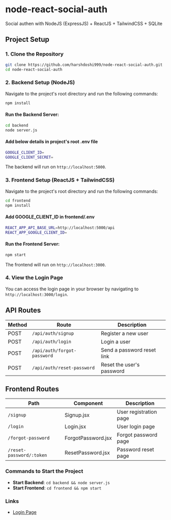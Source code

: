# node-react-social-auth

Social authen with NodeJS (ExpressJS) + ReactJS + TailwindCSS + SQLite

## Project Setup

### 1. Clone the Repository

```bash
git clone https://github.com/harshdoshi999/node-react-social-auth.git
cd node-react-social-auth
```

### 2. Backend Setup (NodeJS)

Navigate to the project's root directory and run the following commands:

```bash
npm install
```

#### Run the Backend Server:

```bash
cd backend
node server.js
```

#### Add below details in project's root .env file

```bash
GOOGLE_CLIENT_ID=
GOOGLE_CLIENT_SECRET=
```

The backend will run on `http://localhost:5000`.

### 3. Frontend Setup (ReactJS + TailwindCSS)

Navigate to the project's root directory and run the following commands:

```bash
cd frontend
npm install
```

#### Add GOOGLE_CLIENT_ID in frontend/.env

```bash
REACT_APP_API_BASE_URL=http://localhost:5000/api
REACT_APP_GOOGLE_CLIENT_ID=
```

#### Run the Frontend Server:

```bash
npm start
```

The frontend will run on `http://localhost:3000`.

### 4. View the Login Page

You can access the login page in your browser by navigating to `http://localhost:3000/login`.

## API Routes

| Method | Route                       | Description                |
| ------ | --------------------------- | -------------------------- |
| POST   | `/api/auth/signup`          | Register a new user        |
| POST   | `/api/auth/login`           | Login a user               |
| POST   | `/api/auth/forgot-password` | Send a password reset link |
| POST   | `/api/auth/reset-password`  | Reset the user's password  |

## Frontend Routes

| Path                     | Component          | Description            |
| ------------------------ | ------------------ | ---------------------- |
| `/signup`                | Signup.jsx         | User registration page |
| `/login`                 | Login.jsx          | User login page        |
| `/forgot-password`       | ForgotPassword.jsx | Forgot password page   |
| `/reset-password/:token` | ResetPassword.jsx  | Password reset page    |

### Commands to Start the Project

- **Start Backend**: `cd backend && node server.js`
- **Start Frontend**: `cd frontend && npm start`

### Links

- [Login Page](http://localhost:3000/login)
